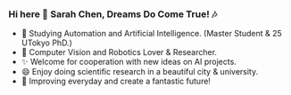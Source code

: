 ### Hi here 👋 Sarah Chen, Dreams Do Come True! :notes:

<!--
**2000222/2000222** is a ✨ _special_ ✨ repository because its `README.md` (this file) appears on your GitHub profile.

Here are some ideas to get you started:

-  I’m currently working on ...
- 🌱 I’m currently learning ...
- 👯 I’m looking to collaborate on ...
- 🤔 I’m looking for help with ...
- 💬 Ask me about ...
- 📫 How to reach me: ...
- 😄 Pronouns: ...
- ⚡ Fun fact: ...
-->

- :speak_no_evil: Studying Automation and Artificial Intelligence. (Master Student & 25 UTokyo PhD.)
- 🌱 Computer Vision and Robotics Lover & Researcher. 
- ✨ Welcome for cooperation with new ideas on AI projects.
- 😄 Enjoy doing scientific research in a beautiful city & university.
- :purple_heart: Improving everyday and create a fantastic future!

<!--[![Anurag's GitHub stats](https://github-readme-stats.vercel.app/api?username=2000222)](https://github.com/anuraghazra/github-readme-stats) -->
